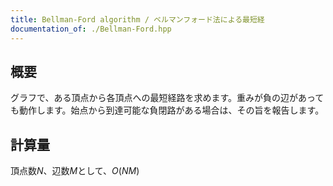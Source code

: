 ```yaml
---
title: Bellman-Ford algorithm / ベルマンフォード法による最短経
documentation_of: ./Bellman-Ford.hpp
---
```


## 概要
グラフで、ある頂点から各頂点への最短経路を求めます。重みが負の辺があっても動作します。始点から到達可能な負閉路がある場合は、その旨を報告します。

## 計算量
頂点数$N$、辺数$M$として、$O(NM)$

